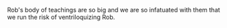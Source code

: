 Rob's body of teachings are so big and we are so infatuated with them that we run the risk of ventriloquizing Rob.